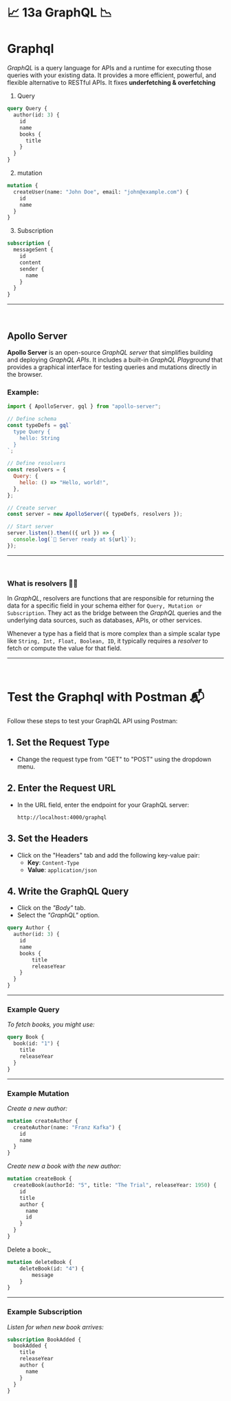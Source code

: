 # 📈 13a GraphQL 📉

# Graphql

_GraphQL_ is a query language for APIs and a runtime for executing those queries with your existing data. It provides a more efficient, powerful, and flexible alternative to RESTful APIs.
It fixes **underfetching & overfetching**

1. Query

```graphql
query Query {
  author(id: 3) {
    id
    name
    books {
      title
    }
  }
}
```

2. mutation

```graphql
mutation {
  createUser(name: "John Doe", email: "john@example.com") {
    id
    name
  }
}
```

3. Subscription

```graphql
subscription {
  messageSent {
    id
    content
    sender {
      name
    }
  }
}
```

---

<br>

## Apollo Server

**Apollo Server** is an open-source _GraphQL server_ that simplifies building and deploying _GraphQL APIs_. It includes a built-in _GraphQL Playground_ that provides a graphical interface for testing queries and mutations directly in the browser.

### Example:

```javascript
import { ApolloServer, gql } from "apollo-server";

// Define schema
const typeDefs = gql`
  type Query {
    hello: String
  }
`;

// Define resolvers
const resolvers = {
  Query: {
    hello: () => "Hello, world!",
  },
};

// Create server
const server = new ApolloServer({ typeDefs, resolvers });

// Start server
server.listen().then(({ url }) => {
  console.log(`🚀 Server ready at ${url}`);
});
```

---

<br>

### What is resolvers 👷‍♀️

In _GraphQL_, resolvers are functions that are responsible for returning the data for a specific field in your schema either for `Query, Mutation or Subscription`. They act as the bridge between the _GraphQL_ queries and the underlying data sources, such as databases, APIs, or other services.

Whenever a type has a field that is more complex than a simple scalar type like `String, Int, Float, Boolean, ID`, it typically requires a _resolver_ to fetch or compute the value for that field.

---

<br>

# Test the Graphql with Postman 📬

Follow these steps to test your GraphQL API using Postman:

## 1. Set the Request Type

- Change the request type from "GET" to "POST" using the dropdown menu.

## 2. Enter the Request URL

- In the URL field, enter the endpoint for your GraphQL server:
  ```
  http://localhost:4000/graphql
  ```

## 3. Set the Headers

- Click on the "Headers" tab and add the following key-value pair:
  - **Key**: `Content-Type`
  - **Value**: `application/json`

## 4. Write the GraphQL Query

- Click on the _"Body"_ tab.
- Select the _"GraphQL"_ option.

```graphql
query Author {
  author(id: 3) {
    id
    name
    books {
        title
        releaseYear
    }
  }
}
```

---

### Example Query

_To fetch books, you might use:_

```graphql
query Book {
  book(id: "1") {
    title
    releaseYear
  }
}
```

---

### Example Mutation

_Create a new author:_

```graphql
mutation createAuthor {
  createAuthor(name: "Franz Kafka") {
    id
    name
  }
}
```

_Create new a book with the new author:_

```graphql
mutation createBook {
  createBook(authorId: "5", title: "The Trial", releaseYear: 1950) {
    id
    title
    author {
      name
      id
    }
  }
}
```

Delete a book:_

```graphql
mutation deleteBook {
    deleteBook(id: "4") {
        message
    }
}
```

---

### Example Subscription

_Listen for when new book arrives:_

```graphql
subscription BookAdded {
  bookAdded {
    title
    releaseYear
    author {
      name
    }
  }
}
```
